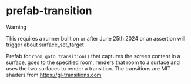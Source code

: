 # prefab-transition

> [!WARNING]
> This requires a runner built on or after June 25th 2024 or an assertion will trigger about surface_set_target

Prefab for `room_goto_transition()` that captures the screen content in a surface, goes to the specified room, renders that room to a surface and uses the two surfaces to render a transition.
The transitions are MIT shaders from https://gl-transitions.com
